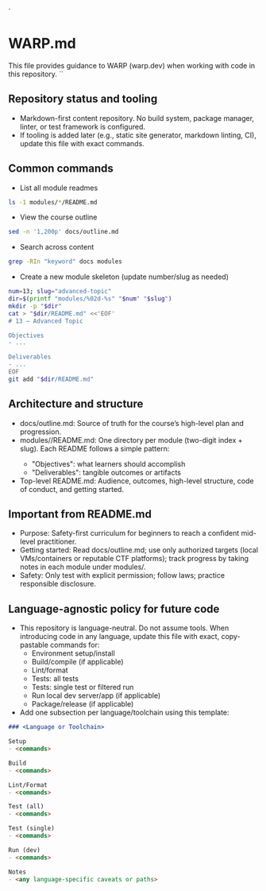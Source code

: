 `
# WARP.md

This file provides guidance to WARP (warp.dev) when working with code in this repository.
``

## Repository status and tooling
- Markdown-first content repository. No build system, package manager, linter, or test framework is configured.
- If tooling is added later (e.g., static site generator, markdown linting, CI), update this file with exact commands.

## Common commands
- List all module readmes
```sh path=null start=null
ls -1 modules/*/README.md
```

- View the course outline
```sh path=null start=null
sed -n '1,200p' docs/outline.md
```

- Search across content
```sh path=null start=null
grep -RIn "keyword" docs modules
```

- Create a new module skeleton (update number/slug as needed)
```sh path=null start=null
num=13; slug="advanced-topic"
dir=$(printf "modules/%02d-%s" "$num" "$slug")
mkdir -p "$dir"
cat > "$dir/README.md" <<'EOF'
# 13 — Advanced Topic

Objectives
- ...

Deliverables
- ...
EOF
git add "$dir/README.md"
```

## Architecture and structure
- docs/outline.md: Source of truth for the course’s high-level plan and progression.
- modules/<nn-topic>/README.md: One directory per module (two-digit index + slug). Each README follows a simple pattern:
  - "Objectives": what learners should accomplish
  - "Deliverables": tangible outcomes or artifacts
- Top-level README.md: Audience, outcomes, high-level structure, code of conduct, and getting started.

## Important from README.md
- Purpose: Safety-first curriculum for beginners to reach a confident mid-level practitioner.
- Getting started: Read docs/outline.md; use only authorized targets (local VMs/containers or reputable CTF platforms); track progress by taking notes in each module under modules/.
- Safety: Only test with explicit permission; follow laws; practice responsible disclosure.

## Language-agnostic policy for future code
- This repository is language-neutral. Do not assume tools. When introducing code in any language, update this file with exact, copy-pastable commands for:
  - Environment setup/install
  - Build/compile (if applicable)
  - Lint/format
  - Tests: all tests
  - Tests: single test or filtered run
  - Run local dev server/app (if applicable)
  - Package/release (if applicable)
- Add one subsection per language/toolchain using this template:
```md path=null start=null
### <Language or Toolchain>

Setup
- <commands>

Build
- <commands>

Lint/Format
- <commands>

Test (all)
- <commands>

Test (single)
- <commands>

Run (dev)
- <commands>

Notes
- <any language-specific caveats or paths>
```
